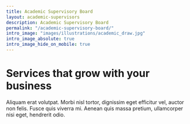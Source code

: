 ```yaml
---
title: Academic Supervisory Board
layout: academic-supervisors
description: Academic Supervisory Board
permalink: "/academic-supervisory-board/"
intro_image: "images/illustrations/academic_draw.jpg"
intro_image_absolute: true
intro_image_hide_on_mobile: true
---
```


# Services that grow with your business

Aliquam erat volutpat. Morbi nisl tortor, dignissim eget efficitur vel, auctor non felis. Fusce quis viverra mi. Aenean quis massa pretium, ullamcorper nisi eget, hendrerit odio.
